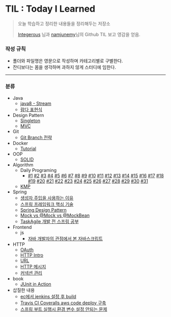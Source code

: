 # TIL : Today I Learned
> 오늘 학습하고 정리한 내용들을 정리해두는 저장소
>
> [Integerous](https://github.com/Integerous/TIL) 님과 [namjunemy](https://github.com/namjunemy/TIL)님의 Github TIL 보고 영감을 얻음.



### 작성 규칙

- 폴더와 파일명은 영문으로 작성하며 카테고리별로 구별한다.
- 잔디보다는 몸을 생각하며 과하지 않게 스터디에 임한다.

---

### 분류

- Java
  - [java8 - Stream](./Java/java8%20-%20Stream.md)
  - [람다 표현식](./Java/람다%20표현식.md)
- Design Pattern
  - [Singleton](./Design%20Pattern/싱글톤%20패턴.md)
  - [MVC](./Design%20Pattern/MVC.md)
- Git
  - [Git Branch 전략](./Git/Git%20Branch%20전략.md)
- Docker
  - [Tutorial](./Docker/Docker%20Tutorial.md)
- OOP
  - [SOLID](./OOP/SOLID.md)
- Algorithm
  - Daily Programing
    - [#1](./Algorithm/DailyProgramming/매일%20프로그래밍%20%231.md) [#2](./Algorithm/DailyProgramming/매일%20프로그래밍%20%232.md) [#3](./Algorithm/DailyProgramming/매일%20프로그래밍%20%233.md) [#4](./Algorithm/DailyProgramming/매일%20프로그래밍%20%234.md) [#5](./Algorithm/DailyProgramming/매일%20프로그래밍%20%235.md) [#6](./Algorithm/DailyProgramming/매일%20프로그래밍%20%236.md) [#7](./Algorithm/DailyProgramming/매일%20프로그래밍%20%237.md) [#8](./Algorithm/DailyProgramming/매일%20프로그래밍%20%238.md) [#9](./Algorithm/DailyProgramming/매일%20프로그래밍%20%239.md) [#10](./Algorithm/DailyProgramming/매일%20프로그래밍%20%2310.md) [#11](./Algorithm/DailyProgramming/매일%20프로그래밍%20%2311.md) [#12](./Algorithm/DailyProgramming/매일%20프로그래밍%20%2312.md) [#13](./Algorithm/DailyProgramming/매일%20프로그래밍%20%2313.md) [#14](./Algorithm/DailyProgramming/매일%20프로그래밍%20%2314.md) [#15](./Algorithm/DailyProgramming/매일%20프로그래밍%20%2315.md) [#16](./Algorithm/DailyProgramming/매일%20프로그래밍%20%2316.md) [#17](./Algorithm/DailyProgramming/매일%20프로그래밍%20%2317.md) [#18](./Algorithm/DailyProgramming/매일%20프로그래밍%20%2318.md) [#19](./Algorithm/DailyProgramming/매일%20프로그래밍%20%2319.md) [#20](./Algorithm/DailyProgramming/매일%20프로그래밍%20%2320.md) [#21](./Algorithm/DailyProgramming/매일%20프로그래밍%20%2321.md) [#22](./Algorithm/DailyProgramming/매일%20프로그래밍%20%2322.md) [#23](./Algorithm/DailyProgramming/매일%20프로그래밍%20%2323.md) [#24](./Algorithm/DailyProgramming/매일%20프로그래밍%20%2324.md) [#25](./Algorithm/DailyProgramming/매일%20프로그래밍%20%2325.md) [#26](./Algorithm/DailyProgramming/매일%20프로그래밍%20%2325.md) [#27](./Algorithm/DailyProgramming/매일%20프로그래밍%20%2327.md) [#28](./Algorithm/DailyProgramming/매일%20프로그래밍%20%2328.md) [#29](./Algorithm/DailyProgramming/매일%20프로그래밍%20%2329.md) [#30](./Algorithm/DailyProgramming/매일%20프로그래밍%20%2330.md) [#31](./Algorithm/DailyProgramming/매일%20프로그래밍%20%2331.md) 
  - [KMP](./Algorithm/KMP.md)
- Spring
  - [생성자 주입을 사용하는 이유](./Spring/생성자%20주입을%20사용하는%20이유.md)
  - [스프링 프레임워크 핵심 기술](./Spring/스프링%20프레임워크%20핵심%20기술.md)
  - [Spring Design Pattern](./Spring/Spring%20Design%20Pattern.md)
  - [Mock vs @Mock vs @MockBean](./Spring/Mock%20vs%20@Mock%20vs%20@MockBean.md)
  - [TaskAgile 개발 전 스프링 공부](./Spring/TaskAgile%20개발%20전%20스프링%20공부.md)
- Frontend
  - js
    - [자바 개발자의 관점에서 본 자바스크립트](./frontend/js/자바%20개발자의%20관점에서%20본%20자바스크립트.md)
- HTTP
  - [OAuth](./HTTP/OAuth2.0.md)
  - [HTTP Intro](./HTTP/HTTP_Intro.md)
  - [URL](./HTTP/URL.md)
  - [HTTP 메시지](./HTTP/HTTP%20메시지.md)
  - [커넥션 관리](./HTTP/커넥션%20관리.md)
- book
  - [JUnit in Action](./book/JUnit_in_Action.md)
- 삽질한 내용
  - [ec에서 jenkins 설정 후 build](Jenkins와%20Docker%20삽질기%20(으쌰%20프로젝트).md)
  - [Travis CI  Coveralls  aws code deploy 구축](./삽질/Travis%20CI%20%20Coveralls%20%20aws%20code%20deploy%20구축.md)
  - [스프링 부트 실행시 환경 변수 설정 안되는 문제](./삽질/스프링%20부트%20실행시%20환경%20변수%20설정%20안되는%20문제.md)


